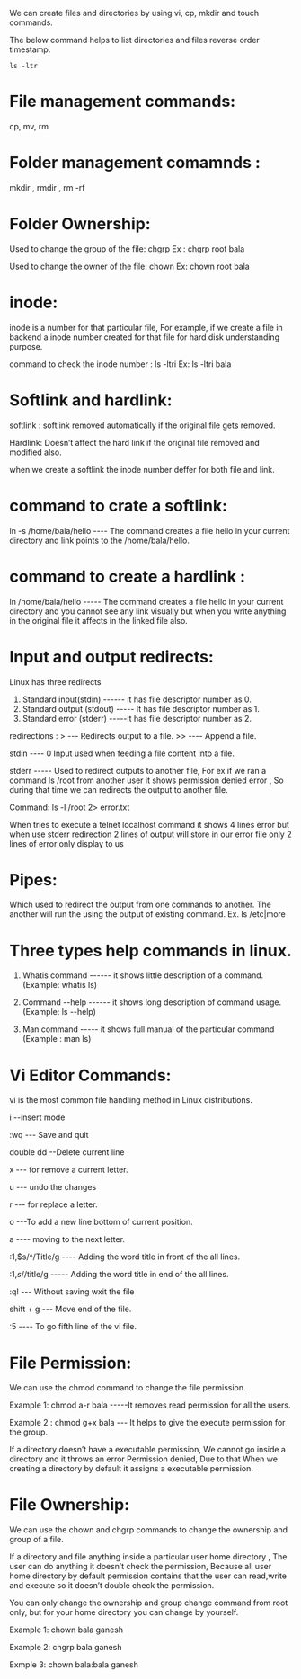 We can create files and directories by using vi, cp, mkdir and touch commands.

The below command helps to list directories and files reverse order timestamp.

```
ls -ltr
```
# File management commands: 

cp, mv, rm

# Folder management comamnds : 

mkdir , rmdir , rm -rf

# Folder Ownership:

Used to change the group of the file: chgrp <groupname> <filename> Ex : chgrp root bala

Used to change the owner of the file: chown <ownername> <filename> Ex: chown root bala

# inode: 

inode is a number for that particular file, For example, if we create a file in backend a inode number created for that file for hard disk understanding purpose.

command to check the inode number : ls -ltri <filename>  Ex: ls -ltri bala

# Softlink and hardlink:

softlink : softlink removed automatically if the original file gets removed.

Hardlink: Doesn’t affect the hard link if the original file removed and modified also.

when we create a softlink the inode number deffer for both file and link.

# command to crate a softlink: 

ln -s /home/bala/hello ---- The command creates a file hello in your current directory and link points to the /home/bala/hello.

# command to create a hardlink : 

ln /home/bala/hello ----- The command creates a file hello in your current directory and you cannot see any link visually but when you write anything in the original file it affects in the linked file also.

# Input and output redirects:

Linux has three redirects

1. Standard input(stdin) ------ it has file descriptor number as 0.
2. Standard output (stdout) ----- It has file descriptor number as 1.
3. Standard error (stderr) -----it has file descriptor number as 2.

redirections : >  --- Redirects output to a file.   >>  ---- Append a file.

stdin ---- 0 Input used when feeding a file content into a file.

stderr ----- Used to redirect outputs to another file, For ex if we ran a command ls /root from another user it shows permission denied error , So during that time we can redirects the output to another file.

Command: ls -l /root 2> error.txt

When tries to execute a telnet localhost command it shows 4 lines error but when use stderr redirection 2 lines of output will store in our error file only 2 lines of error only display to us

# Pipes: 

Which used to redirect the output from one commands to another. The another will run the using the output of existing command.  Ex. ls /etc|more


# Three types help commands in linux.

1. Whatis command ------ it shows little description of a command. (Example: whatis ls)

2. Command --help ------  it shows long description of command usage. (Example: ls --help)

3. Man command  ----- it shows full manual of the particular command (Example : man ls)

# Vi Editor Commands:

vi is the most common file handling method in Linux distributions.

i --insert mode 

:wq --- Save and quit

double dd --Delete current line

x --- for remove a current letter.

u --- undo the changes  

r --- for replace a letter. 

o ---To add a new line bottom of current position.

a ---- moving to the next letter.

:1,$s/^/Title/g ---- Adding the word title in front of the all lines.

:1,$s/$/title/g ----- Adding the word title in end of the all lines.

:q! --- Without saving wxit the file

shift + g --- Move end of the file.

:5 ---- To go fifth line of the vi file.

# File Permission:

We can use the chmod command to change the file permission.

Example 1: chmod a-r bala -----It removes read permission for all the users.

Example 2 : chmod g+x bala --- It helps to give the execute permission for the group.

If a directory doesn’t have a executable permission, We cannot go inside a directory and it throws an error Permission denied, Due to that When we creating a directory by default it assigns a executable permission.

# File Ownership:

We can use the chown and chgrp commands to change the ownership and group of a file.

If a directory and file anything inside a particular user home directory , The user can do anything it doesn’t check the permission, Because all user home directory by default permission contains that the user can read,write and execute so it doesn’t double check the permission.

You can only change the ownership and group change command from root only, but for your home directory you can change by yourself.

Example 1: chown bala ganesh

Example 2: chgrp bala ganesh

Exmple 3: chown bala:bala ganesh
